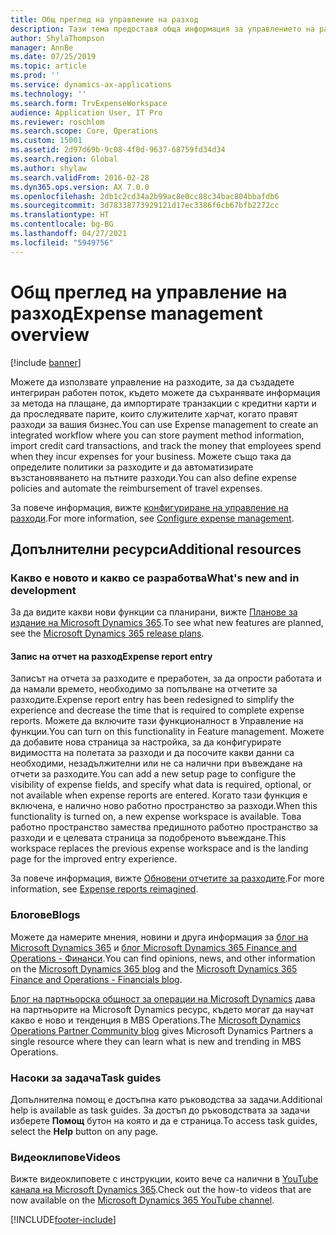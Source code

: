 ```yaml
---
title: Общ преглед на управление на разход
description: Тази тема предоставя обща информация за управлението на разходите и връзки към допълнителни ресурси. Можете да използвате управление на разходите, за да създадете интегриран работен поток, където можете да съхранявате информация за метода на плащане, да импортирате транзакции с кредитни карти и да проследявате парите, които служителите харчат, когато правят разходи за вашия бизнес.
author: ShylaThompson
manager: AnnBe
ms.date: 07/25/2019
ms.topic: article
ms.prod: ''
ms.service: dynamics-ax-applications
ms.technology: ''
ms.search.form: TrvExpenseWorkspace
audience: Application User, IT Pro
ms.reviewer: roschlom
ms.search.scope: Core, Operations
ms.custom: 15001
ms.assetid: 2d97d69b-9c08-4f0d-9637-68759fd34d34
ms.search.region: Global
ms.author: shylaw
ms.search.validFrom: 2016-02-28
ms.dyn365.ops.version: AX 7.0.0
ms.openlocfilehash: 2db1c2cd34a2b99ac8e0cc88c34bac804bbafdb6
ms.sourcegitcommit: 3d78338773929121d17ec3386f6cb67bfb2272cc
ms.translationtype: HT
ms.contentlocale: bg-BG
ms.lasthandoff: 04/27/2021
ms.locfileid: "5949756"
---
```

# <a name="expense-management-overview"></a><span data-ttu-id="a1996-104">Общ преглед на управление на разход</span><span class="sxs-lookup"><span data-stu-id="a1996-104">Expense management overview</span></span>

[!include [banner](../includes/banner.md)]

<span data-ttu-id="a1996-105">Можете да използвате управление на разходите, за да създадете интегриран работен поток, където можете да съхранявате информация за метода на плащане, да импортирате транзакции с кредитни карти и да проследявате парите, които служителите харчат, когато правят разходи за вашия бизнес.</span><span class="sxs-lookup"><span data-stu-id="a1996-105">You can use Expense management to create an integrated workflow where you can store payment method information, import credit card transactions, and track the money that employees spend when they incur expenses for your business.</span></span> <span data-ttu-id="a1996-106">Можете също така да определите политики за разходите и да автоматизирате възстановяването на пътните разходи.</span><span class="sxs-lookup"><span data-stu-id="a1996-106">You can also define expense policies and automate the reimbursement of travel expenses.</span></span>

<span data-ttu-id="a1996-107">За повече информация, вижте [конфигуриране на управление на разходи](plan-expense-management.md).</span><span class="sxs-lookup"><span data-stu-id="a1996-107">For more information, see [Configure expense management](plan-expense-management.md).</span></span>

## <a name="additional-resources"></a><span data-ttu-id="a1996-108">Допълнителни ресурси</span><span class="sxs-lookup"><span data-stu-id="a1996-108">Additional resources</span></span>

### <a name="whats-new-and-in-development"></a><span data-ttu-id="a1996-109">Какво е новото и какво се разработва</span><span class="sxs-lookup"><span data-stu-id="a1996-109">What's new and in development</span></span>

<span data-ttu-id="a1996-110">За да видите какви нови функции са планирани, вижте [Планове за издание на Microsoft Dynamics 365](/dynamics365/release-plans/).</span><span class="sxs-lookup"><span data-stu-id="a1996-110">To see what new features are planned, see the [Microsoft Dynamics 365 release plans](/dynamics365/release-plans/).</span></span>

#### <a name="expense-report-entry"></a><span data-ttu-id="a1996-111">Запис на отчет на разход</span><span class="sxs-lookup"><span data-stu-id="a1996-111">Expense report entry</span></span>

<span data-ttu-id="a1996-112">Записът на отчета за разходите е преработен, за да опрости работата и да намали времето, необходимо за попълване на отчетите за разходите.</span><span class="sxs-lookup"><span data-stu-id="a1996-112">Expense report entry has been redesigned to simplify the experience and decrease the time that is required to complete expense reports.</span></span> <span data-ttu-id="a1996-113">Можете да включите тази функционалност в Управление на функции.</span><span class="sxs-lookup"><span data-stu-id="a1996-113">You can turn on this functionality in Feature management.</span></span> <span data-ttu-id="a1996-114">Можете да добавите нова страница за настройка, за да конфигурирате видимостта на полетата за разходи и да посочите какви данни са необходими, незадължителни или не са налични при въвеждане на отчети за разходите.</span><span class="sxs-lookup"><span data-stu-id="a1996-114">You can add a new setup page to configure the visibility of expense fields, and specify what data is required, optional, or not available when expense reports are entered.</span></span> <span data-ttu-id="a1996-115">Когато тази функция е включена, е налично ново работно пространство за разходи.</span><span class="sxs-lookup"><span data-stu-id="a1996-115">When this functionality is turned on, a new expense workspace is available.</span></span> <span data-ttu-id="a1996-116">Това работно пространство замества предишното работно пространство за разходи и е целевата страница за подобреното въвеждане.</span><span class="sxs-lookup"><span data-stu-id="a1996-116">This workspace replaces the previous expense workspace and is the landing page for the improved entry experience.</span></span>

<span data-ttu-id="a1996-117">За повече информация, вижте [Обновени отчетите за разходите](ExpenseWorkspaceNew.md).</span><span class="sxs-lookup"><span data-stu-id="a1996-117">For more information, see [Expense reports reimagined](ExpenseWorkspaceNew.md).</span></span>

### <a name="blogs"></a><span data-ttu-id="a1996-118">Блогове</span><span class="sxs-lookup"><span data-stu-id="a1996-118">Blogs</span></span>

<span data-ttu-id="a1996-119">Можете да намерите мнения, новини и друга информация за [блог на Microsoft Dynamics 365](https://community.dynamics.com/b/msftdynamicsblog?c=Enterprise) и [блог Microsoft Dynamics 365 Finance and Operations - Финанси](https://community.dynamics.com/365/financeandoperations/b/financials).</span><span class="sxs-lookup"><span data-stu-id="a1996-119">You can find opinions, news, and other information on the [Microsoft Dynamics 365 blog](https://community.dynamics.com/b/msftdynamicsblog?c=Enterprise) and the [Microsoft Dynamics 365 Finance and Operations - Financials blog](https://community.dynamics.com/365/financeandoperations/b/financials).</span></span>

<span data-ttu-id="a1996-120">[Блог на партньорска общност за операции на Microsoft Dynamics](https://community.dynamics.com/partner/b/operationspartnercommunityblog) дава на партньорите на Microsoft Dynamics ресурс, където могат да научат какво е ново и тенденция в MBS Operations.</span><span class="sxs-lookup"><span data-stu-id="a1996-120">The [Microsoft Dynamics Operations Partner Community blog](https://community.dynamics.com/partner/b/operationspartnercommunityblog) gives Microsoft Dynamics Partners a single resource where they can learn what is new and trending in MBS Operations.</span></span>

### <a name="task-guides"></a><span data-ttu-id="a1996-121">Насоки за задача</span><span class="sxs-lookup"><span data-stu-id="a1996-121">Task guides</span></span>

<span data-ttu-id="a1996-122">Допълнителна помощ е достъпна като ръководства за задачи.</span><span class="sxs-lookup"><span data-stu-id="a1996-122">Additional help is available as task guides.</span></span> <span data-ttu-id="a1996-123">За достъп до ръководствата за задачи изберете **Помощ** бутон на която и да е страница.</span><span class="sxs-lookup"><span data-stu-id="a1996-123">To access task guides, select the **Help** button on any page.</span></span>

### <a name="videos"></a><span data-ttu-id="a1996-124">Видеоклипове</span><span class="sxs-lookup"><span data-stu-id="a1996-124">Videos</span></span>

<span data-ttu-id="a1996-125">Вижте видеоклиповете с инструкции, които вече са налични в [YouTube канала на Microsoft Dynamics 365](https://www.youtube.com/channel/UCJGCg4rB3QSs8y_1FquelBQ).</span><span class="sxs-lookup"><span data-stu-id="a1996-125">Check out the how-to videos that are now available on the [Microsoft Dynamics 365 YouTube channel](https://www.youtube.com/channel/UCJGCg4rB3QSs8y_1FquelBQ).</span></span>


[!INCLUDE[footer-include](../includes/footer-banner.md)]